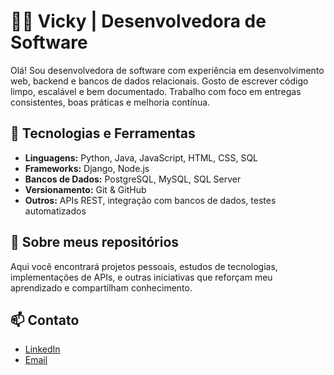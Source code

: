 # 👩‍💻 Vicky | Desenvolvedora de Software

Olá! Sou desenvolvedora de software com experiência em desenvolvimento web, backend e bancos de dados relacionais. Gosto de escrever código limpo, escalável e bem documentado. Trabalho com foco em entregas consistentes, boas práticas e melhoria contínua.

## 💼 Tecnologias e Ferramentas

- **Linguagens:** Python, Java, JavaScript, HTML, CSS, SQL  
- **Frameworks:** Django, Node.js  
- **Bancos de Dados:** PostgreSQL, MySQL, SQL Server  
- **Versionamento:** Git & GitHub  
- **Outros:** APIs REST, integração com bancos de dados, testes automatizados

## 📌 Sobre meus repositórios

Aqui você encontrará projetos pessoais, estudos de tecnologias, implementações de APIs, e outras iniciativas que reforçam meu aprendizado e compartilham conhecimento.

## 📫 Contato

- [LinkedIn](https://www.linkedin.com/in/seu-usuario)
- [Email](mailto:seuemail@exemplo.com)

<!-- Estatísticas do GitHub (opcional, remova se não quiser) -->
<!--
![Vicky's GitHub stats](https://github-readme-stats.vercel.app/api?username=seu-usuario&show_icons=true&theme=default)
-->

